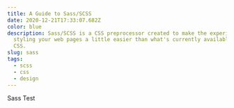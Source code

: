 ```yaml
---
title: A Guide to Sass/SCSS
date: 2020-12-21T17:33:07.682Z
color: blue
description: Sass/SCSS is a CSS preprocessor created to make the experience of
  styling your web pages a little easier than what's currently available for
  CSS.
slug: sass
tags:
  - scss
  - css
  - design
---
```

Sass Test